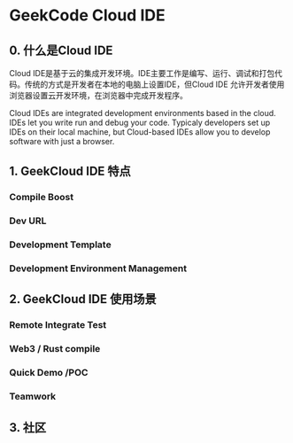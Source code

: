 # GeekCode Cloud IDE

## 0. 什么是Cloud IDE
Cloud IDE是基于云的集成开发环境。IDE主要工作是编写、运行、调试和打包代码。传统的方式是开发者在本地的电脑上设置IDE，但Cloud IDE 允许开发者使用浏览器设置云开发环境，在浏览器中完成开发程序。

Cloud IDEs are integrated development environments based in the cloud. IDEs let you write run and debug your code. Typicaly developers set up IDEs on their local machine, but Cloud-based IDEs allow you to develop software with just a browser.

## 1. GeekCloud IDE 特点

### Compile Boost
### Dev URL
### Development Template
### Development Environment Management

## 2. GeekCloud IDE 使用场景

### Remote Integrate Test
### Web3 / Rust compile
### Quick Demo /POC
### Teamwork

## 3. 社区